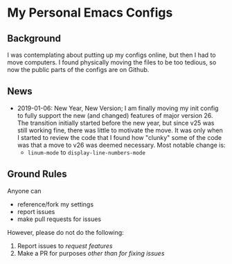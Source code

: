 # My Personal Emacs Configs

## Background
I was contemplating about putting up my configs online, but then I had to move computers.
I found physically moving the files to be too tedious, so now the public parts of the configs are on Github.

## News

* 2019-01-06: New Year, New Version; I am finally moving my init config to fully support the new (and changed) features of major version 26.
  The transition initially started before the new year, but since v25 was still working fine, there was little to motivate the move.
  It was only when I started to review the code that I found how "clunky" some of the code was that a move to v26 was deemed necessary.
  Most notable change is:
  - `linum-mode` to `display-line-numbers-mode`

## Ground Rules
Anyone can
* reference/fork my settings
* report issues
* make pull requests for issues

However, please do not do the following:

1. Report issues to _request features_
2. Make a PR for purposes *_other than_ for fixing issues*

